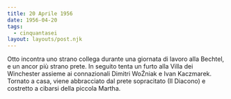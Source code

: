 ```yaml
---
title: 20 Aprile 1956
date: 1956-04-20
tags:
  - cinquantasei
layout: layouts/post.njk
---
```


Otto incontra uno strano collega durante una giornata di lavoro alla Bechtel, e un ancor più strano prete. In seguito tenta un furto alla Villa dei Winchester assieme ai connazionali Dimitri WoŹniak e Ivan Kaczmarek. Tornato a casa, viene abbracciato dal prete sopracitato (Il Diacono) e costretto a cibarsi della piccola Martha.